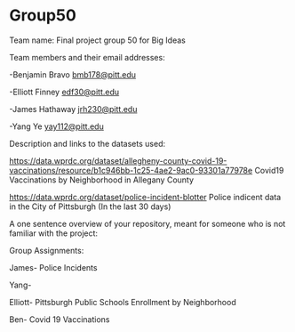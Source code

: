 # Group50
Team name:
Final project group 50 for Big Ideas

Team members and their email addresses:

-Benjamin Bravo bmb178@pitt.edu

-Elliott Finney edf30@pitt.edu

-James Hathaway jrh230@pitt.edu 

-Yang Ye yay112@pitt.edu

Description and links to the datasets used:

https://data.wprdc.org/dataset/allegheny-county-covid-19-vaccinations/resource/b1c946bb-1c25-4ae2-9ac0-93301a77978e
Covid19 Vaccinations by Neighborhood in Allegany County

https://data.wprdc.org/dataset/police-incident-blotter
Police indicent data in the City of Pittsburgh (In the last 30 days)

A one sentence overview of your repository, meant for someone who is not familiar with the project:

Group Assignments:

James- Police Incidents

Yang- 

Elliott- Pittsburgh Public Schools Enrollment by Neighborhood

Ben- Covid 19 Vaccinations
